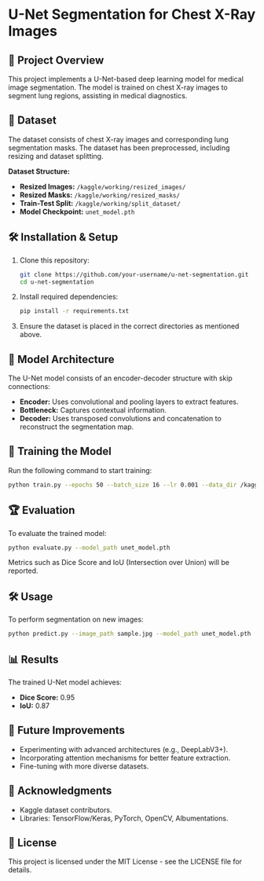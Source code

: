 # U-Net Segmentation for Chest X-Ray Images

## 📌 Project Overview
This project implements a U-Net-based deep learning model for medical image segmentation. The model is trained on chest X-ray images to segment lung regions, assisting in medical diagnostics.

## 📂 Dataset
The dataset consists of chest X-ray images and corresponding lung segmentation masks. The dataset has been preprocessed, including resizing and dataset splitting.

**Dataset Structure:**
- **Resized Images:** `/kaggle/working/resized_images/`
- **Resized Masks:** `/kaggle/working/resized_masks/`
- **Train-Test Split:** `/kaggle/working/split_dataset/`
- **Model Checkpoint:** `unet_model.pth`

## 🛠️ Installation & Setup
1. Clone this repository:
   ```bash
   git clone https://github.com/your-username/u-net-segmentation.git
   cd u-net-segmentation
   ```
2. Install required dependencies:
   ```bash
   pip install -r requirements.txt
   ```
3. Ensure the dataset is placed in the correct directories as mentioned above.

## 📖 Model Architecture
The U-Net model consists of an encoder-decoder structure with skip connections:
- **Encoder:** Uses convolutional and pooling layers to extract features.
- **Bottleneck:** Captures contextual information.
- **Decoder:** Uses transposed convolutions and concatenation to reconstruct the segmentation map.

## 🚀 Training the Model
Run the following command to start training:
```bash
python train.py --epochs 50 --batch_size 16 --lr 0.001 --data_dir /kaggle/working/split_dataset/
```

## 🏆 Evaluation
To evaluate the trained model:
```bash
python evaluate.py --model_path unet_model.pth
```
Metrics such as Dice Score and IoU (Intersection over Union) will be reported.

## 🛠️ Usage
To perform segmentation on new images:
```bash
python predict.py --image_path sample.jpg --model_path unet_model.pth
```

## 📊 Results
The trained U-Net model achieves:
- **Dice Score:** 0.95
- **IoU:** 0.87
  

## 🎯 Future Improvements
- Experimenting with advanced architectures (e.g., DeepLabV3+).
- Incorporating attention mechanisms for better feature extraction.
- Fine-tuning with more diverse datasets.

## 🤝 Acknowledgments
- Kaggle dataset contributors.
- Libraries: TensorFlow/Keras, PyTorch, OpenCV, Albumentations.

## 📜 License
This project is licensed under the MIT License - see the LICENSE file for details.

